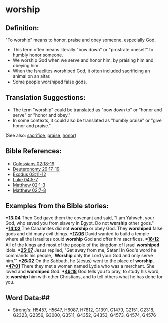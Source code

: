 # worship #

## Definition: ##

"To worship" means to honor, praise and obey someone, especially God.

* This term often means literally "bow down" or "prostrate oneself" to humbly honor someone.
* We worship God when we serve and honor him, by praising him and obeying him.
* When the Israelites worshiped God, it often included sacrificing an animal on an altar. 
* Some people worshiped false gods.

## Translation Suggestions: ##

* The term "worship" could be translated as "bow down to" or "honor and serve" or "honor and obey."
* In some contexts, it could also be translated as "humbly praise" or "give honor and praise."
 
(See also: [sacrifice](../other/sacrifice.md), [praise](../other/praise.md), [honor](../other/honor.md))  

## Bible References: ##

* [Colossians 02:18-19](rc://en/tn/help/col/02/18)
* [Deuteronomy 29:17-19](rc://en/tn/help/deu/29/17)
* [Exodus 03:11-12](rc://en/tn/help/exo/03/11)
* [Luke 04:5-7](rc://en/tn/help/luk/04/05)
* [Matthew 02:1-3](rc://en/tn/help/mat/02/01)
* [Matthew 02:7-8](rc://en/tn/help/mat/02/07)

## Examples from the Bible stories: ##

  __*[13:04](rc://en/tn/help/obs/13/04)__  Then God gave them the covenant and said, "I am Yahweh, your God, who saved you from slavery in Egypt. Do not __worship__ other gods."
  __*[14:02](rc://en/tn/help/obs/14/02)__  The Canaanites did not __worship__ or obey God. They __worshiped__ false gods and did many evil things.
  __*[17:06](rc://en/tn/help/obs/17/06)__  David wanted to build a temple where all the Israelites could __worship__ God and offer him sacrifices.
  __*[18:12](rc://en/tn/help/obs/18/12)__  All of the kings and most of the people of the kingdom of Israel __worshiped__ idols.
  __*[25:07](rc://en/tn/help/obs/25/07)__  Jesus replied, "Get away from me, Satan! In God's word he commands his people, '__Worship__ only the Lord your God and only serve him.'"
  __*[26:02](rc://en/tn/help/obs/26/02)__  On the Sabbath, he (Jesus) went to the place of __worship__.
  __*[47:01](rc://en/tn/help/obs/47/01)__  There they met a woman named Lydia who was a merchant. She loved and __worshiped__ God.
  __*[49:18](rc://en/tn/help/obs/49/18)__  God tells you to pray, to study his word, to __worship__ him with other Christians, and to tell others what he has done for you.

## Word Data:##

* Strong's: H5457, H5647, H6087, H7812, G1391, G1479, G2151, G2318, G2323, G2356, G3000, G3511, G4352, G4353, G4573, G4574, G4576

